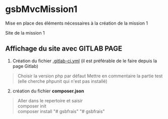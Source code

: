 # gsbMvcMission1

Mise en place des éléments nécessaires à la création de la mission 1

Site de la mission 1

## Affichage du site avec  GITLAB PAGE

1. Création du fichier [.gitlab-ci.yml](https://repository.prace-ri.eu/git/help/user/project/pages/getting_started/pages_ci_cd_template.md)
   (il est préférable de le faire depuis la page Gitlab)
>Choisir la version php par défaut
>Mettre en commentaire la partie test (elle cherche phpunit qui n'est pas installé)
2. création du fichier **composer.json**
>Aller dans le repertoire et saisir  
> composer init  
> composer install
"# gsbfrais" 
"# gsbfrais" 
